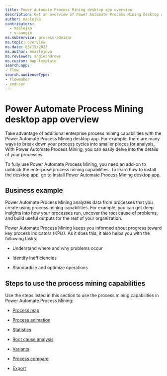 ```yaml
---
title: Power Automate Process Mining desktop app overview
description: Get an overview of Power Automate Process Mining desktop app.
author: maslejka
contributors:
  - maslejka
  - v-aangie
ms.subservice: process-advisor
ms.topic: overview
ms.date: 03/15/2023
ms.author: mmaslejova
ms.reviewer: angieandrews
ms.custom: bap-template
search.app:
- Flow
search.audienceType:
- flowmaker
- enduser
---
```


# Power Automate Process Mining desktop app overview

Take advantage of additional enterprise process mining capabilities with the Power Automate Process Mining desktop app. For example, there are many ways to break down your process cycles into smaller pieces for analysis. With Power Automate Process Mining, you can easily delve into the details of your processes.

To fully use Power Automate Process Mining, you need an add-on to unblock the enterprise process mining capabilities. To learn how to install the desktop app, go to [Install Power Automate Process Mining desktop app](how-to-start-with-minit-desktop-application.md).

## Business example

Power Automate Process Mining analyzes data from processes that you create using process mining capabilities. For example, you can get deep insights into how your processes run, uncover the root cause of problems, and build useful outputs for the rest of your organization.

Power Automate Process Mining keeps you informed about progress toward key process indicators (KPIs). As it does this, it also helps you with the following tasks:

- Understand where and why problems occur

- Identify inefficiencies

- Standardize and optimize operations

<!-- REMOVE
:::image type="content" alt-text="Screenshot of the Minit desktop application." source="media/image-24a.png"::: -->

## Steps to use the process mining capabilities

Use the steps listed in this section to use the process mining capabilities in Power Automate Process Mining:

- [Process map](process-map.md)

- [Process animation](process-animation.md)

- [Statistics](statistics.md)

- [Root cause analysis](root-cause-analysis.md)

- [Variants](variants.md)

- [Process compare](process-compare-compliance.md)

- [Export](export.md)

